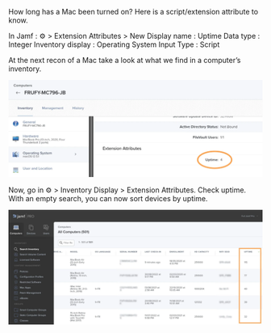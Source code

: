How long has a Mac been turned on? Here is a script/extension attribute to know.

In Jamf : ⚙️ > Extension Attributes > New 
Display name : Uptime 
Data type : Integer 
Inventory display : Operating System 
Input Type : Script 

At the next recon of a Mac take a look at what we find in a computer’s inventory.

![What is this](uptime_ea.webp)

Now, go in ⚙️ > Inventory Display > Extension Attributes. Check uptime.
With an empty search, you can now sort devices by uptime.

![What is this](uptime_inventory.webp)
